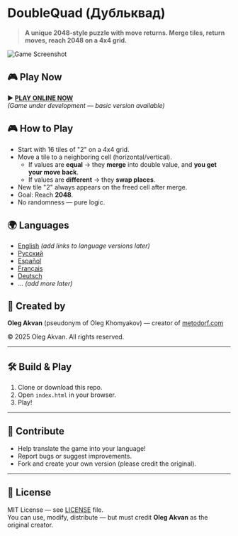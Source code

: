 # DoubleQuad (Дубльквад)

> **A unique 2048-style puzzle with move returns. Merge tiles, return moves, reach 2048 on a 4x4 grid.**

![Game Screenshot](https://metodorf.com/training/images/doublequad.jpg)  

## 🎮 Play Now
▶️ **[PLAY ONLINE NOW](https://olegakvan.github.io/doublequad/game/)**  
*(Game under development — basic version available)*

## 🎮 How to Play
- Start with 16 tiles of "2" on a 4x4 grid.
- Move a tile to a neighboring cell (horizontal/vertical).
  - If values are **equal** → they **merge** into double value, and **you get your move back**.
  - If values are **different** → they **swap places**.
- New tile "2" always appears on the freed cell after merge.
- Goal: Reach **2048**.
- No randomness — pure logic.

## 🌍 Languages
- [English](#) *(add links to language versions later)*
- [Русский](#)
- [Español](#)
- [Français](#)
- [Deutsch](#)
- ... *(add more later)*

## 👤 Created by
**Oleg Akvan** (pseudonym of Oleg Khomyakov) — creator of [metodorf.com](https://metodorf.com)

© 2025 Oleg Akvan. All rights reserved.

---

## 🛠️ Build & Play
1. Clone or download this repo.
2. Open `index.html` in your browser.
3. Play!

---

## 🤝 Contribute
- Help translate the game into your language!
- Report bugs or suggest improvements.
- Fork and create your own version (please credit the original).

---

## 📜 License
MIT License — see [LICENSE](LICENSE) file.  
You can use, modify, distribute — but must credit **Oleg Akvan** as the original creator.
